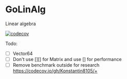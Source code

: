# GoLinAlg
Linear algebra

[![codecov](https://codecov.io/gh/Konstantin8105/GoLinAlg/branch/master/graph/badge.svg)](https://codecov.io/gh/Konstantin8105/GoLinAlg)

Todo:
- [ ] Vector64
- [ ] Don't use [][] for Matrix and use [] for performance
- [ ] Remove benchmark outside for research
https://codecov.io/gh/Konstantin8105/+
